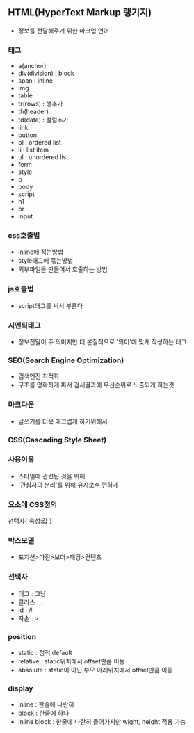 ## HTML(HyperText Markup 랭기지)
- 정보를 전달해주기 위한 마크업 언어
### 태그
- a(anchor) 
- div(division) : block
- span : inline
- img
- table
- tr(rows) : 행추가
- th(header) : 
- td(data) : 컬럼추가
- link
- button
- ol : ordered list
- li : list item
- ul : unordered list
- form
- style
- p
- body
- script
- h1
- br
- input

### css호출법
- inline에 적는방법
- style태그에 묶는방법
- 외부파일을 만들어서 호출하는 방법
  
### js호출법
- script태그를 써서 부른다

### 시멘틱태그
- 정보전달이 주 의미지만 더 본질적으로 '의미'에 맞게 작성하는 태그
  
### SEO(Search Engine Optimization)
- 검색엔진 최적화
- 구조를 명확하게 짜서 검새결과에 우선순위로 노출되게 하는것
### 마크다운
- 글쓰기를 더욱 매끄럽게 하기위해서

### CSS(Cascading Style Sheet)

### 사용이유
- 스타일에 관련된 것을 위해
- '관심사의 분리'를 위해 유지보수 편하게
  
### 요소에 CSS정의
선택자{
    속성:값
}

### 박스모델
- 포지션>마진>보더>패딩>컨텐츠


### 선택자
- 태그 : 그냥
- 클라스 : .
- id : #
- 자손 : >

### position
- static : 정적 default
- relative : static위치에서 offset만큼 이동
- absolute : static이 아닌 부모 아래위치에서 offset만큼 이동

### display
- inline : 한줄에 나란히
- block : 한줄에 하나
- inline block : 한줄에 나란히 들어가지만 wight, height 적용 가능 
